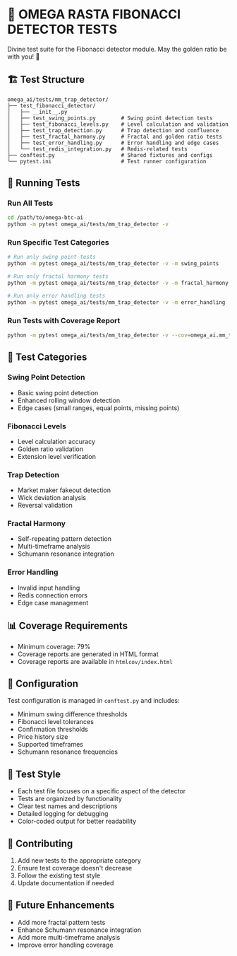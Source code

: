 # 🎯 OMEGA RASTA FIBONACCI DETECTOR TESTS

Divine test suite for the Fibonacci detector module. May the golden ratio be with you! 🚀

## 🏗️ Test Structure

```
omega_ai/tests/mm_trap_detector/
├── test_fibonacci_detector/
│   ├── __init__.py
│   ├── test_swing_points.py        # Swing point detection tests
│   ├── test_fibonacci_levels.py    # Level calculation and validation
│   ├── test_trap_detection.py      # Trap detection and confluence
│   ├── test_fractal_harmony.py     # Fractal and golden ratio tests
│   ├── test_error_handling.py      # Error handling and edge cases
│   └── test_redis_integration.py   # Redis-related tests
├── conftest.py                     # Shared fixtures and configs
└── pytest.ini                      # Test runner configuration
```

## 🚀 Running Tests

### Run All Tests

```bash
cd /path/to/omega-btc-ai
python -m pytest omega_ai/tests/mm_trap_detector -v
```

### Run Specific Test Categories

```bash
# Run only swing point tests
python -m pytest omega_ai/tests/mm_trap_detector -v -m swing_points

# Run only fractal harmony tests
python -m pytest omega_ai/tests/mm_trap_detector -v -m fractal_harmony

# Run only error handling tests
python -m pytest omega_ai/tests/mm_trap_detector -v -m error_handling
```

### Run Tests with Coverage Report

```bash
python -m pytest omega_ai/tests/mm_trap_detector -v --cov=omega_ai.mm_trap_detector.fibonacci_detector --cov-report=term-missing
```

## 🎯 Test Categories

### Swing Point Detection

- Basic swing point detection
- Enhanced rolling window detection
- Edge cases (small ranges, equal points, missing points)

### Fibonacci Levels

- Level calculation accuracy
- Golden ratio validation
- Extension level verification

### Trap Detection

- Market maker fakeout detection
- Wick deviation analysis
- Reversal validation

### Fractal Harmony

- Self-repeating pattern detection
- Multi-timeframe analysis
- Schumann resonance integration

### Error Handling

- Invalid input handling
- Redis connection errors
- Edge case management

## 📊 Coverage Requirements

- Minimum coverage: 79%
- Coverage reports are generated in HTML format
- Coverage reports are available in `htmlcov/index.html`

## 🔧 Configuration

Test configuration is managed in `conftest.py` and includes:

- Minimum swing difference thresholds
- Fibonacci level tolerances
- Confirmation thresholds
- Price history size
- Supported timeframes
- Schumann resonance frequencies

## 🎨 Test Style

- Each test file focuses on a specific aspect of the detector
- Tests are organized by functionality
- Clear test names and descriptions
- Detailed logging for debugging
- Color-coded output for better readability

## 🤝 Contributing

1. Add new tests to the appropriate category
2. Ensure test coverage doesn't decrease
3. Follow the existing test style
4. Update documentation if needed

## 🚀 Future Enhancements

- Add more fractal pattern tests
- Enhance Schumann resonance integration
- Add more multi-timeframe analysis
- Improve error handling coverage
